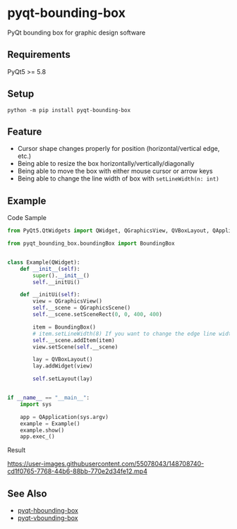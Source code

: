 # pyqt-bounding-box
PyQt bounding box for graphic design software

## Requirements
PyQt5 >= 5.8

## Setup
`python -m pip install pyqt-bounding-box`

## Feature
* Cursor shape changes properly for position (horizontal/vertical edge, etc.)
* Being able to resize the box horizontally/vertically/diagonally 
* Being able to move the box with either mouse cursor or arrow keys
* Being able to change the line width of box with ```setLineWidth(n: int)```

## Example
Code Sample

```python
from PyQt5.QtWidgets import QWidget, QGraphicsView, QVBoxLayout, QApplication, QGraphicsScene

from pyqt_bounding_box.boundingBox import BoundingBox


class Example(QWidget):
    def __init__(self):
        super().__init__()
        self.__initUi()

    def __initUi(self):
        view = QGraphicsView()
        self.__scene = QGraphicsScene()
        self.__scene.setSceneRect(0, 0, 400, 400)

        item = BoundingBox()
        # item.setLineWidth(8) If you want to change the edge line width, add the code.
        self.__scene.addItem(item)
        view.setScene(self.__scene)

        lay = QVBoxLayout()
        lay.addWidget(view)

        self.setLayout(lay)


if __name__ == "__main__":
    import sys

    app = QApplication(sys.argv)
    example = Example()
    example.show()
    app.exec_()
```

Result

https://user-images.githubusercontent.com/55078043/148708740-cd1f0765-7768-44b6-88bb-770e2d34fe12.mp4

## See Also
* <a href="https://github.com/yjg30737/pyqt-hbounding-box.git">pyqt-hbounding-box</a>
* <a href="https://github.com/yjg30737/pyqt-vbounding-box.git">pyqt-vbounding-box</a>
